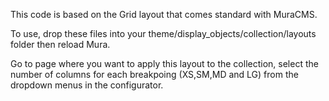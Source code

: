 This code is based on the Grid layout that comes standard with MuraCMS.

To use, drop these files into your theme/display_objects/collection/layouts folder then reload Mura.

Go to page where you want to apply this layout to the collection, select the number of columns for each breakpoing (XS,SM,MD and LG)
from the dropdown menus in the configurator.
